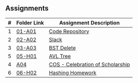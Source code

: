 ## Assignments

|  #  | Folder Link | Assignment Description |
| :-: | ----------- | ---------------------- |
|  1  | [01-A01]()      | [Code Repository](./01-A01/README.md)          |
|  2  | [02-A02](./README.md)      | [Slack](./02-A02/README.md)         |
|  3  | [03-A03](./A03/README.md)      | [BST Delete](./03-A03/README.md)          |
|  5  | [05-H01](./05-H01/README.md)      | [AVL Tree](./05-H01/main.cpp)          |
|  4  | [A04](./A04/README.md) | [COS - Celebration of Scholarship](./A04/README.md) |
|  6  | [06-H02](./06-H02/README.md)      | [Hashing Homework](./06-H02/README.md)          |
